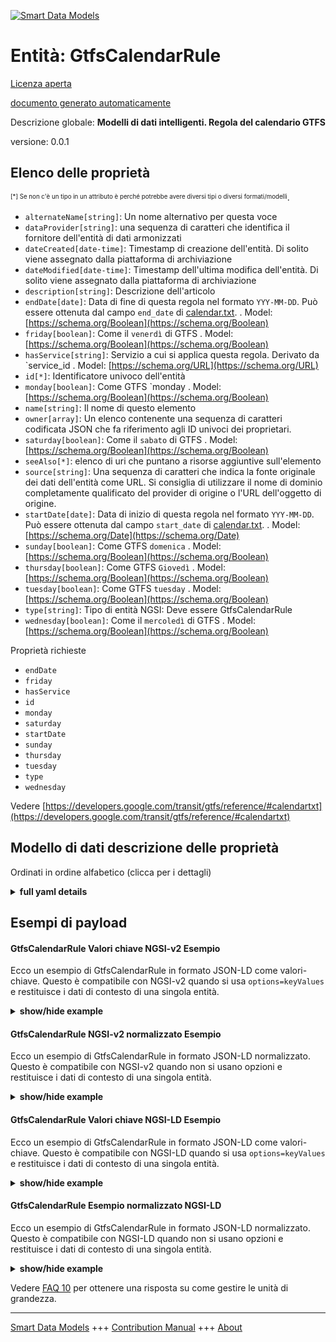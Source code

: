 <!-- 10-Header -->    
[![Smart Data Models](https://smartdatamodels.org/wp-content/uploads/2022/01/SmartDataModels_logo.png "Logo")](https://smartdatamodels.org)    
Entità: GtfsCalendarRule    
========================<!-- /10-Header -->    
<!-- 15-License -->    
[Licenza aperta](https://github.com/smart-data-models//dataModel.UrbanMobility/blob/master/GtfsCalendarRule/LICENSE.md)    
[documento generato automaticamente](https://docs.google.com/presentation/d/e/2PACX-1vTs-Ng5dIAwkg91oTTUdt8ua7woBXhPnwavZ0FxgR8BsAI_Ek3C5q97Nd94HS8KhP-r_quD4H0fgyt3/pub?start=false&loop=false&delayms=3000#slide=id.gb715ace035_0_60)    
<!-- /15-License -->    
<!-- 20-Description -->    
Descrizione globale: **Modelli di dati intelligenti. Regola del calendario GTFS**    
versione: 0.0.1    
<!-- /20-Description -->    
<!-- 30-PropertiesList -->    
## Elenco delle proprietà    
<sup><sub>[*] Se non c'è un tipo in un attributo è perché potrebbe avere diversi tipi o diversi formati/modelli</sub></sup>.    
- `alternateName[string]`: Un nome alternativo per questa voce  - `dataProvider[string]`: una sequenza di caratteri che identifica il fornitore dell'entità di dati armonizzati  - `dateCreated[date-time]`: Timestamp di creazione dell'entità. Di solito viene assegnato dalla piattaforma di archiviazione  - `dateModified[date-time]`: Timestamp dell'ultima modifica dell'entità. Di solito viene assegnato dalla piattaforma di archiviazione  - `description[string]`: Descrizione dell'articolo  - `endDate[date]`: Data di fine di questa regola nel formato `YYY-MM-DD`. Può essere ottenuta dal campo `end_date` di [calendar.txt](https://developers.google.com/transit/gtfs/reference/#calendartxt).  . Model: [https://schema.org/Boolean](https://schema.org/Boolean)- `friday[boolean]`: Come il `venerdì` di GTFS  . Model: [https://schema.org/Boolean](https://schema.org/Boolean)- `hasService[string]`: Servizio a cui si applica questa regola. Derivato da `service_id  . Model: [https://schema.org/URL](https://schema.org/URL)- `id[*]`: Identificatore univoco dell'entità  - `monday[boolean]`: Come GTFS `monday  . Model: [https://schema.org/Boolean](https://schema.org/Boolean)- `name[string]`: Il nome di questo elemento  - `owner[array]`: Un elenco contenente una sequenza di caratteri codificata JSON che fa riferimento agli ID univoci dei proprietari.  - `saturday[boolean]`: Come il `sabato` di GTFS  . Model: [https://schema.org/Boolean](https://schema.org/Boolean)- `seeAlso[*]`: elenco di uri che puntano a risorse aggiuntive sull'elemento  - `source[string]`: Una sequenza di caratteri che indica la fonte originale dei dati dell'entità come URL. Si consiglia di utilizzare il nome di dominio completamente qualificato del provider di origine o l'URL dell'oggetto di origine.  - `startDate[date]`: Data di inizio di questa regola nel formato `YYY-MM-DD`. Può essere ottenuta dal campo `start_date` di [calendar.txt](https://developers.google.com/transit/gtfs/reference/#calendartxt).  . Model: [https://schema.org/Date](https://schema.org/Date)- `sunday[boolean]`: Come GTFS `domenica`  . Model: [https://schema.org/Boolean](https://schema.org/Boolean)- `thursday[boolean]`: Come GTFS `Giovedì`  . Model: [https://schema.org/Boolean](https://schema.org/Boolean)- `tuesday[boolean]`: Come GTFS `tuesday`  . Model: [https://schema.org/Boolean](https://schema.org/Boolean)- `type[string]`: Tipo di entità NGSI: Deve essere GtfsCalendarRule  - `wednesday[boolean]`: Come il `mercoledì` di GTFS  . Model: [https://schema.org/Boolean](https://schema.org/Boolean)<!-- /30-PropertiesList -->    
<!-- 35-RequiredProperties -->    
Proprietà richieste    
- `endDate`  - `friday`  - `hasService`  - `id`  - `monday`  - `saturday`  - `startDate`  - `sunday`  - `thursday`  - `tuesday`  - `type`  - `wednesday`  <!-- /35-RequiredProperties -->    
<!-- 40-RequiredProperties -->    
Vedere [https://developers.google.com/transit/gtfs/reference/#calendartxt](https://developers.google.com/transit/gtfs/reference/#calendartxt)    
<!-- /40-RequiredProperties -->    
<!-- 50-DataModelHeader -->    
## Modello di dati descrizione delle proprietà    
Ordinati in ordine alfabetico (clicca per i dettagli)    
<!-- /50-DataModelHeader -->    
<!-- 60-ModelYaml -->    
<details><summary><strong>full yaml details</strong></summary>      
```yaml    
GtfsCalendarRule:      
  description: Smart Data Models. GTFS Calendar Rule      
  properties:      
    alternateName:      
      description: An alternative name for this item      
      type: string      
      x-ngsi:      
        type: Property      
    dataProvider:      
      description: A sequence of characters identifying the provider of the harmonised data entity      
      type: string      
      x-ngsi:      
        type: Property      
    dateCreated:      
      description: Entity creation timestamp. This will usually be allocated by the storage platform      
      format: date-time      
      type: string      
      x-ngsi:      
        type: Property      
    dateModified:      
      description: Timestamp of the last modification of the entity. This will usually be allocated by the storage platform      
      format: date-time      
      type: string      
      x-ngsi:      
        type: Property      
    description:      
      description: A description of this item      
      type: string      
      x-ngsi:      
        type: Property      
    endDate:      
      description: "End date of this rule in `YYYY-MM-DD` format. It can be obtained from the field `end_date` of [calendar.txt](https://developers.google.com/transit/gtfs/reference/#calendartxt)"      
      format: date      
      type: string      
      x-ngsi:      
        model: https://schema.org/Boolean      
        type: Property      
    friday:      
      description: Same as GTFS `friday`      
      type: boolean      
      x-ngsi:      
        model: https://schema.org/Boolean      
        type: Property      
    hasService:      
      anyOf:      
        - description: Identifier format of any NGSI entity      
          maxLength: 256      
          minLength: 1      
          pattern: ^[\w\-\.\{\}\$\+\*\[\]`|~^@!,:\\]+$      
          type: string      
          x-ngsi:      
            type: Property      
        - description: Identifier format of any NGSI entity      
          format: uri      
          type: string      
          x-ngsi:      
            type: Property      
      description: Service to which this rule applies to. Derived from `service_id`      
      type: string      
      x-ngsi:      
        model: https://schema.org/URL      
        type: Relationship      
    id:      
      anyOf:      
        - description: Identifier format of any NGSI entity      
          maxLength: 256      
          minLength: 1      
          pattern: ^[\w\-\.\{\}\$\+\*\[\]`|~^@!,:\\]+$      
          type: string      
          x-ngsi:      
            type: Property      
        - description: Identifier format of any NGSI entity      
          format: uri      
          type: string      
          x-ngsi:      
            type: Property      
      description: Unique identifier of the entity      
      x-ngsi:      
        type: Property      
    monday:      
      description: Same as GTFS `monday`      
      type: boolean      
      x-ngsi:      
        model: https://schema.org/Boolean      
        type: Property      
    name:      
      description: The name of this item      
      type: string      
      x-ngsi:      
        type: Property      
    owner:      
      description: A List containing a JSON encoded sequence of characters referencing the unique Ids of the owner(s)      
      items:      
        anyOf:      
          - description: Identifier format of any NGSI entity      
            maxLength: 256      
            minLength: 1      
            pattern: ^[\w\-\.\{\}\$\+\*\[\]`|~^@!,:\\]+$      
            type: string      
            x-ngsi:      
              type: Property      
          - description: Identifier format of any NGSI entity      
            format: uri      
            type: string      
            x-ngsi:      
              type: Property      
        description: Unique identifier of the entity      
        x-ngsi:      
          type: Property      
      type: array      
      x-ngsi:      
        type: Property      
    saturday:      
      description: Same as GTFS `saturday`      
      type: boolean      
      x-ngsi:      
        model: https://schema.org/Boolean      
        type: Property      
    seeAlso:      
      description: list of uri pointing to additional resources about the item      
      oneOf:      
        - items:      
            format: uri      
            type: string      
          minItems: 1      
          type: array      
        - format: uri      
          type: string      
      x-ngsi:      
        type: Property      
    source:      
      description: 'A sequence of characters giving the original source of the entity data as a URL. Recommended to be the fully qualified domain name of the source provider, or the URL to the source object'      
      type: string      
      x-ngsi:      
        type: Property      
    startDate:      
      description: "Start date of this rule in `YYYY-MM-DD` format. It can be obtained from the field `start_date` of [calendar.txt](https://developers.google.com/transit/gtfs/reference/#calendartxt)"      
      format: date      
      type: string      
      x-ngsi:      
        model: https://schema.org/Date      
        type: Property      
    sunday:      
      description: Same as GTFS `sunday`      
      type: boolean      
      x-ngsi:      
        model: https://schema.org/Boolean      
        type: Property      
    thursday:      
      description: Same as GTFS `thursday`      
      type: boolean      
      x-ngsi:      
        model: https://schema.org/Boolean      
        type: Property      
    tuesday:      
      description: Same as GTFS `tuesday`      
      type: boolean      
      x-ngsi:      
        model: https://schema.org/Boolean      
        type: Property      
    type:      
      description: 'NGSI Entity Type: It has to be GtfsCalendarRule'      
      enum:      
        - GtfsCalendarRule      
      type: string      
      x-ngsi:      
        type: Property      
    wednesday:      
      description: Same as GTFS `wednesday`      
      type: boolean      
      x-ngsi:      
        model: https://schema.org/Boolean      
        type: Property      
  required:      
    - id      
    - type      
    - hasService      
    - monday      
    - tuesday      
    - wednesday      
    - thursday      
    - friday      
    - saturday      
    - sunday      
    - startDate      
    - endDate      
  type: object      
  x-derived-from: ""      
  x-disclaimer: 'Redistribution and use in source and binary forms, with or without modification, are permitted  provided that the license conditions are met. Copyleft (c) 2022 Contributors to Smart Data Models Program'      
  x-license-url: https://github.com/smart-data-models/dataModel.UrbanMobility/blob/master/GtfsCalendarRule/LICENSE.md      
  x-model-schema: https://smart-data-models.github.io/dataModel.UrbanMobility/GtfsCalendarRule/schema.json      
  x-model-tags: ""      
  x-version: 0.0.1      
```    
</details>      
<!-- /60-ModelYaml -->    
<!-- 70-MiddleNotes -->    
<!-- /70-MiddleNotes -->    
<!-- 80-Examples -->    
## Esempi di payload    
#### GtfsCalendarRule Valori chiave NGSI-v2 Esempio    
Ecco un esempio di GtfsCalendarRule in formato JSON-LD come valori-chiave. Questo è compatibile con NGSI-v2 quando si usa `options=keyValues` e restituisce i dati di contesto di una singola entità.    
<details><summary><strong>show/hide example</strong></summary>      
```json  
{  
  "id": "urn:ngsi-ld:CalendarRule:Madrid:Rule1267",  
  "type": "GtfsCalendarRule",  
  "name": "Rule Hospital Service 1",  
  "hasService": "urn:ngsi-ld:GtfsService:Madrid:Hospital_1",  
  "monday": true,  
  "tuesday": true,  
  "wednesday": true,  
  "thursday": true,  
  "friday": true,  
  "saturday": false,  
  "sunday": false,  
  "startDate": "2018-01-01",  
  "endDate": "2019-01-01"  
}  
```  
</details>    
#### GtfsCalendarRule NGSI-v2 normalizzato Esempio    
Ecco un esempio di GtfsCalendarRule in formato JSON-LD normalizzato. Questo è compatibile con NGSI-v2 quando non si usano opzioni e restituisce i dati di contesto di una singola entità.    
<details><summary><strong>show/hide example</strong></summary>      
```json  
{  
  "id": "urn:ngsi-ld:CalendarRule:Madrid:Rule1267",  
  "type": "GtfsCalendarRule",  
  "startDate": {  
    "type": "DateTime",  
    "value": "2018-01-01"  
  },  
  "endDate": {  
    "type": "DateTime",  
    "value": "2019-01-01"  
  },  
  "name": {  
    "type": "Text",  
    "value": "Rule Hospital Service 1"  
  },  
  "monday": {  
    "type": "Boolean",  
    "value": true  
  },  
  "tuesday": {  
    "type": "Boolean",  
    "value": true  
  },  
  "friday": {  
    "type": "Boolean",  
    "value": true  
  },  
  "wednesday": {  
    "type": "Boolean",  
    "value": true  
  },  
  "thursday": {  
    "type": "Boolean",  
    "value": true  
  },  
  "sunday": {  
    "type": "Boolean",  
    "value": false  
  },  
  "hasService": {  
    "type": "Text",  
    "value": "urn:ngsi-ld:GtfsService:Madrid:Hospital_1"  
  },  
  "saturday": {  
    "type": "Boolean",  
    "value": false  
  }  
}  
```  
</details>    
#### GtfsCalendarRule Valori chiave NGSI-LD Esempio    
Ecco un esempio di GtfsCalendarRule in formato JSON-LD come valori-chiave. Questo è compatibile con NGSI-LD quando si usa `options=keyValues` e restituisce i dati di contesto di una singola entità.    
<details><summary><strong>show/hide example</strong></summary>      
```json  
{  
  "id": "urn:ngsi-ld:CalendarRule:Madrid:Rule1267",  
  "type": "GtfsCalendarRule",  
  "endDate": "2019-01-01",  
  "friday": true,  
  "hasService": "urn:ngsi-ld:GtfsService:Madrid:Hospital_1",  
  "monday": true,  
  "name": "Rule Hospital Service 1",  
  "saturday": false,  
  "startDate": "2018-01-01",  
  "sunday": false,  
  "thursday": true,  
  "tuesday": true,  
  "wednesday": true,  
  "@context": [  
    "https://uri.etsi.org/ngsi-ld/v1/ngsi-ld-core-context.jsonld",  
    "https://raw.githubusercontent.com/smart-data-models/dataModel.UrbanMobility/master/context.jsonld"  
  ]  
}  
```  
</details>    
#### GtfsCalendarRule Esempio normalizzato NGSI-LD    
Ecco un esempio di GtfsCalendarRule in formato JSON-LD normalizzato. Questo è compatibile con NGSI-LD quando non si usano opzioni e restituisce i dati di contesto di una singola entità.    
<details><summary><strong>show/hide example</strong></summary>      
```json  
{  
    "id": "urn:ngsi-ld:CalendarRule:Madrid:Rule1267",  
    "type": "GtfsCalendarRule",  
    "endDate": {  
        "type": "Property",  
        "value": {  
            "@type": "Date",  
            "@value": "2019-01-01"  
        }  
    },  
    "friday": {  
        "type": "Property",  
        "value": true  
    },  
    "hasService": {  
        "type": "Relationship",  
        "object": "urn:ngsi-ld:GtfsService:Madrid:Hospital_1"  
    },  
    "monday": {  
        "type": "Property",  
        "value": true  
    },  
    "name": {  
        "type": "Property",  
        "value": "Rule Hospital Service 1"  
    },  
    "saturday": {  
        "type": "Property",  
        "value": false  
    },  
    "startDate": {  
        "type": "Property",  
        "value": {  
            "@type": "Date",  
            "@value": "2018-01-01"  
        }  
    },  
    "sunday": {  
        "type": "Property",  
        "value": false  
    },  
    "thursday": {  
        "type": "Property",  
        "value": true  
    },  
    "tuesday": {  
        "type": "Property",  
        "value": true  
    },  
    "wednesday": {  
        "type": "Property",  
        "value": true  
    },  
    "@context": [  
        "https://uri.etsi.org/ngsi-ld/v1/ngsi-ld-core-context.jsonld",  
        "https://raw.githubusercontent.com/smart-data-models/dataModel.UrbanMobility/master/context.jsonld"  
    ]  
}  
```  
</details><!-- /80-Examples -->    
<!-- 90-FooterNotes -->    
<!-- /90-FooterNotes -->    
<!-- 95-Units -->    
Vedere [FAQ 10](https://smartdatamodels.org/index.php/faqs/) per ottenere una risposta su come gestire le unità di grandezza.    
<!-- /95-Units -->    
<!-- 97-LastFooter -->    
---    
[Smart Data Models](https://smartdatamodels.org) +++ [Contribution Manual](https://bit.ly/contribution_manual) +++ [About](https://bit.ly/Introduction_SDM)<!-- /97-LastFooter -->    
